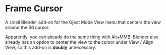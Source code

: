 # Frame Cursor
 A small Blender add-on for the Oject Mode View menu that centers the view around the 3d cursor.

Apparently, you can [already do the same thing with Alt+MMB](https://twitter.com/abdoubouam/status/1526331445232410624?s=20&t=mb48r9Oln3epFtgmICnBxw). Blender also already has an option to center the view to the cursor under View / Align View, so this add-on is **doubly** unnecessary.
